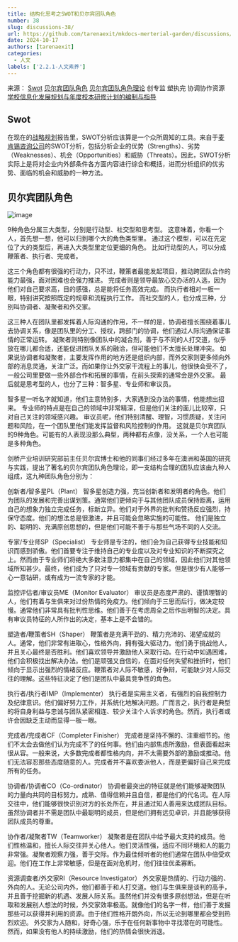 ```yaml
---
title: 结构化思考之SWOT和贝尔宾团队角色
number: 38
slug: discussions-38/
url: https://github.com/tarenaexit/mkdocs-merterial-garden/discussions/38
date: 2024-10-17
authors: [tarenaexit]
categories: 
  - 人文
labels: ['2.2.1-人文素养']
---
```


来源：
[Swot](https://wiki.mbalib.com/wiki/Swot)
[贝尔宾团队角色](https://zhuanlan.zhihu.com/p/418992531) [贝尔宾团队角色理论](https://wiki.mbalib.com/wiki/%E8%B4%9D%E5%B0%94%E5%AE%BE%E5%9B%A2%E9%98%9F%E8%A7%92%E8%89%B2%E7%90%86%E8%AE%BA) 创专监 塑执完 协调协作资源
[学校信息化发展规划与年度校本研修计划的编制与指导](https://basic.smartedu.cn/teacherTraining/courseDetail?channelId=ad1c8b97-5008-47bf-8ed6-59ca3603974b&courseId=1080da02-120e-4d54-83fb-de5e283e9655&breadcrumb=%E4%B8%93%E4%B8%9A%E5%8F%91%E5%B1%95&libraryId=6b383154-49e6-4b81-bdc4-9ebc85d5306c&firstLevel=f5d12897-a2ac-4c49-9f94-5a0cdb36dfc6&secondLevel=45f8c5d9-030e-4ee0-8181-39e9ca065397&tag=%E6%8A%80%E6%9C%AF%E5%BA%94%E7%94%A8)

## Swot
在现在的[战略规划](https://wiki.mbalib.com/wiki/%E6%88%98%E7%95%A5%E8%A7%84%E5%88%92)报告里，SWOT分析应该算是一个众所周知的工具。来自于[麦肯锡咨询公司](https://wiki.mbalib.com/wiki/%E9%BA%A6%E8%82%AF%E9%94%A1%E5%92%A8%E8%AF%A2%E5%85%AC%E5%8F%B8)的SWOT分析，包括分析企业的优势（Strengths）、劣势（Weaknesses）、机会（Opportunities）和威胁（Threats）。因此，SWOT分析实际上是将对企业内外部条件各方面内容进行综合和概括，进而分析组织的优劣势、面临的机会和威胁的一种方法。

## 贝尔宾团队角色

![image](https://cdn.ccsyue.com/picx-images-hosting/master/20241017/image.2obinel750.webp)

9种角色分属三大类型，分别是行动型、社交型和思考型。
这意味着，你看一个人，首先想一想，他可以归到哪个大的角色类型里。
通过这个模型，可以在先定位了大的类型后，再进入大类型里定位更细的角色。
比如行动型的人，可以分成鞭策者、执行者、完成者。

这三个角色都有很强的行动力，只不过，鞭策者最能发起项目，推动跨团队合作的能力最强，面对困难也会强力推进。
完成者则是领导最放心交办活的人选，因为他们对自己要求高，目的感强，总是能将任务高效完成。
而执行者相对一板一眼，特别讲究按照既定的规章和流程执行工作。
而社交型的人，也分成三种，分别叫协调者、凝聚者和外交家。

这三种人在团队里都发挥着人际沟通的作用，不一样的是，协调者擅长围绕着事儿去协调关系，像是团队里的分工、授权，跨部门的协调，他们通过人际沟通保证事情的正常运转。
凝聚者则特别像团队中的凝合剂，善于与不同的人打交道，似乎放在哪儿都合适，还能促进团队关系的融洽，但可能他们不太擅长处理冲突。
如果说协调者和凝聚者，主要发挥作用的地方还是组织内部，而外交家则更多倾向外部的消息灵通，关注广泛。而如果你让外交家干流程上的事儿，他很快会受不了，一般公司里要做一些外部合作和拓展的事情，在前头探索的通常会是外交家。
最后就是思考型的人，也分了三种：智多星、专业师和审议员。

智多星一听名字就知道，他们主意特别多，大家遇到没办法的事情，他能想出招来。
专业师的特点是在自己的领域中非常精深，但是他们关注的面儿比较窄，只对自己关注的领域感兴趣。
审议员呢，他们特别清醒、理智，习惯质疑，关注问题和风险，在一个团队里他们能发挥监督和风险控制的作用。
这就是贝尔宾团队的9种角色。可能有的人表现没那么典型，两种都有点像，没关系，一个人也可能是多种角色。



剑桥产业培训研究部前主任贝尔宾博士和他的同事们经过多年在澳洲和英国的研究与实践，提出了著名的贝尔宾团队角色理论，即一支结构合理的团队应该由九种人组成，这九种团队角色分别为：

创新者/智多星PL（Plant）
智多星创造力强，充当创新者和发明者的角色。他们为团队的发展和完善出谋划策。通常他们更倾向于与其他团队成员保持距离，运用自己的想象力独立完成任务，标新立异。他们对于外界的批判和赞扬反应强烈，持保守态度。他们的想法总是很激进，并且可能会忽略实施的可能性。 他们是独立的、聪明的、充满原创思想的，但是他们可能不善于与那些气场不同的人交流。

专家/专业师SP（Specialist）
专业师是专注的，他们会为自己获得专业技能和知识而感到骄傲。他们首要专注于维持自己的专业度以及对专业知识的不断探究之上。然而由于专业师们将绝大多数注意力都集中在自己的领域，因此他们对其他领域所知甚少。最终，他们成为了只对专一领域有贡献的专家。但是很少有人能够一心一意钻研，或有成为一流专家的才能。

监控评估者/审议员ME（Monitor Evaluator）
审议员是态度严肃的、谨慎理智的人，他们有着与生俱来对过份热情的免疫力。他们倾向于三思而后行，做决定较慢。通常他们非常具有批判性思维。他们善于在考虑周全之后作出明智的决定。具有审议员特征的人所作出的决定，基本上是不会错的。

塑造者/鞭策者SH（Shaper）
鞭策者是充满干劲的、精力充沛的、渴望成就的人。通常，他们非常有进取心，性格外向，拥有强大驱动力。他们勇于挑战他人，并且关心最终是否胜利。他们喜欢领导并激励他人采取行动。在行动中如遇困难，他们会积极找出解决办法。他们是顽强又自信的，在面对任何失望和挫折时，他们倾向于显示出强烈的情绪反应。鞭策者对人际不敏感，好争辩，可能缺少对人际交往的理解。这些特征决定了他们是团队中最具竞争性的角色。

执行者/执行者IMP（Implementer）
执行者是实用主义者，有强烈的自我控制力及纪律意识。他们偏好努力工作，并系统化地解决问题。广而言之，执行者是典型的将自身利益与忠诚与团队紧密相连、较少关注个人诉求的角色。然而，执行者或许会因缺乏主动而显得一板一眼。

完成者/完成者CF（Completer Finisher）
完成者是坚持不懈的、注重细节的。他们不太会去做他们认为完成不了的任何事。他们由内部焦虑所激励，但表面看起来很从容。一般来说，大多数完成者都性格内向，并不太需要外部的激励或推动。他们无法容忍那些态度随意的人。完成者并不喜欢委派他人，而是更偏好自己来完成所有的任务。

协调者/协调者CO（Co-ordinator）
协调者最突出的特征就是他们能够凝聚团队的力量向共同的目标努力。成熟、值得信赖并且自信，都是他们的代名词。在人际交往中，他们能够很快识别对方的长处所在，并且通过知人善用来达成团队目标。虽然协调者并不需是团队中最聪明的成员，但是他们拥有远见卓识，并且能够获得团队成员的尊重。

协作者/凝聚者TW（Teamworker）
凝聚者是在团队中给予最大支持的成员。他们性格温和，擅长人际交往并关心他人。他们灵活性强，适应不同环境和人的能力非常强。凝聚者观察力强，善于交际。作为最佳倾听者的他们通常在团队中倍受欢迎。他们在工作上非常敏感，但是在面对危机时，他们往往优柔寡断。

资源调查者/外交家RI（Resource Investigator）
外交家是热情的、行动力强的、外向的人。无论公司内外，他们都善于和人打交道。他们与生俱来是谈判的高手，并且善于挖掘新的机遇、发展人际关系。虽然他们并没有很多原创想法，但是在听取和发展别人想法的时候，外交家效率极高。就像他们的名字一样，他们善于发掘那些可以获得并利用的资源。由于他们性格开朗外向，所以无论到哪里都会受到热烈欢迎。 外交家为人随和，好奇心强，乐于在任何新事物中寻找潜在的可能性。然而，如果没有他人的持续激励，他们的热情会很快消退。



<script src="https://giscus.app/client.js"
	data-repo="tarenaexit/mkdocs-merterial-garden"
	data-repo-id="RR_kgDOL4wNPw"
	data-mapping="number"
	data-term="38"
	data-reactions-enabled="1"
	data-emit-metadata="0"
	data-input-position="bottom"
	data-theme="light"
	data-lang="zh-CN"
	crossorigin="anonymous"
	async>
</script>

